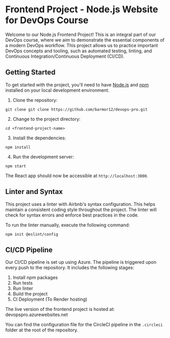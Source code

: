 # Frontend Project - Node.js Website for DevOps Course

Welcome to our Node.js Frontend Project! This is an integral part of our DevOps course, where we aim to demonstrate the essential components of a modern DevOps workflow. This project allows us to practice important DevOps concepts and tooling, such as automated testing, linting, and Continuous Integration/Continuous Deployment (CI/CD).

## Getting Started

To get started with the project, you'll need to have [Node.js](https://nodejs.org/en/) and [npm](https://www.npmjs.com/get-npm) installed on your local development environment.

1. Clone the repository:
```
git clone git clone https://github.com/barmor12/devops-pro.git
```

2. Change to the project directory:
```
cd <frontend-project-name>
```

3. Install the dependencies:
```
npm install
```

4. Run the development server:
```
npm start
```

The React app should now be accessible at `http://localhost:3000`.


## Linter and Syntax

This project uses a linter with Airbnb's syntax configuration. This helps maintain a consistent coding style throughout the project. The linter will check for syntax errors and enforce best practices in the code.

To run the linter manually, execute the following command:

```
npm init @eslint/config
```

## CI/CD Pipeline

Our CI/CD pipeline is set up using Azure. The pipeline is triggered upon every push to the repository. It includes the following stages:

1. Install npm packages
2. Run tests
3. Run linter
4. Build the project
5. CI Deployment (To Render hosting)

The live version of the frontend project is hosted at: devopspro.azurewebsites.net

You can find the configuration file for the CircleCI pipeline in the `.circleci` folder at the root of the repository.


